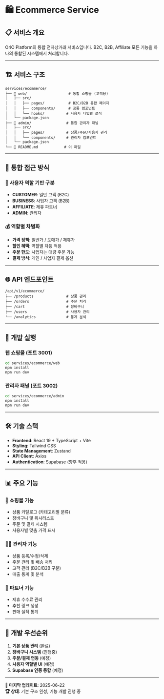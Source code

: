 # 🛍️ Ecommerce Service

## 📋 **서비스 개요**

O4O Platform의 통합 전자상거래 서비스입니다. B2C, B2B, Affiliate 모든 기능을 하나의 통합된 시스템에서 처리합니다.

---

## 🏗️ **서비스 구조**

```
services/ecommerce/
├── 📁 web/                   # 통합 쇼핑몰 (고객용)
│   ├── src/
│   │   ├── pages/           # B2C/B2B 통합 페이지
│   │   ├── components/      # 공통 컴포넌트
│   │   └── hooks/          # 사용자 타입별 로직
│   └── package.json
├── 📁 admin/                # 통합 관리자 패널
│   ├── src/
│   │   ├── pages/          # 상품/주문/사용자 관리
│   │   └── components/     # 관리자 컴포넌트
│   └── package.json
└── 📄 README.md            # 이 파일
```

---

## 🎯 **통합 접근 방식**

### **🔐 사용자 역할 기반 구분**
- **CUSTOMER**: 일반 고객 (B2C)
- **BUSINESS**: 사업자 고객 (B2B) 
- **AFFILIATE**: 제휴 파트너
- **ADMIN**: 관리자

### **💰 역할별 차별화**
- **가격 정책**: 일반가 / 도매가 / 제휴가
- **할인 혜택**: 역할별 차등 적용
- **주문 한도**: 사업자는 대량 주문 가능
- **결제 방식**: 개인 / 사업자 결제 옵션

---

## 🌐 **API 엔드포인트**

```
/api/v1/ecommerce/
├── /products               # 상품 관리
├── /orders                 # 주문 처리
├── /cart                   # 장바구니
├── /users                  # 사용자 관리
└── /analytics              # 통계 분석
```

---

## 🚀 **개발 실행**

### **웹 쇼핑몰 (포트 3001)**
```bash
cd services/ecommerce/web
npm install
npm run dev
```

### **관리자 패널 (포트 3002)**
```bash
cd services/ecommerce/admin  
npm install
npm run dev
```

---

## 🛠️ **기술 스택**

- **Frontend**: React 19 + TypeScript + Vite
- **Styling**: Tailwind CSS
- **State Management**: Zustand
- **API Client**: Axios
- **Authentication**: Supabase (향후 적용)

---

## 📊 **주요 기능**

### **🛒 쇼핑몰 기능**
- 상품 카탈로그 (카테고리별 분류)
- 장바구니 및 위시리스트
- 주문 및 결제 시스템
- 사용자별 맞춤 가격 표시

### **👨‍💼 관리자 기능**
- 상품 등록/수정/삭제
- 주문 관리 및 배송 처리
- 고객 관리 (B2C/B2B 구분)
- 매출 통계 및 분석

### **🤝 파트너 기능**
- 제휴 수수료 관리
- 추천 링크 생성
- 판매 실적 통계

---

## 🎯 **개발 우선순위**

1. **기본 상품 관리** (완료)
2. **장바구니 시스템** (진행중)
3. **주문/결제 연동** (예정)
4. **사용자 역할별 UI** (예정)
5. **Supabase 인증 통합** (예정)

---

**📅 마지막 업데이트**: 2025-06-22  
**🏆 상태**: 기본 구조 완성, 기능 개발 진행 중
